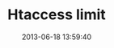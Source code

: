 ---
layout: post
title:  "Htaccess limit"
date:   2013-06-18 13:59:40
categories: vulnerabilities
---